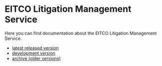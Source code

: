 
# EITCO Litigation Management Service

Here you can find documentation about the EITCO Litigation Management Service.

 * [latest released version](latest)
 * [development version](development)
 * [archive (older versions)](archive.html)
